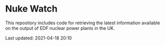 # Nuke Watch

This repository includes code for retrieving the latest information available on the output of EDF nuclear power plants in the UK.

Last updated: 2021-04-18 20:10